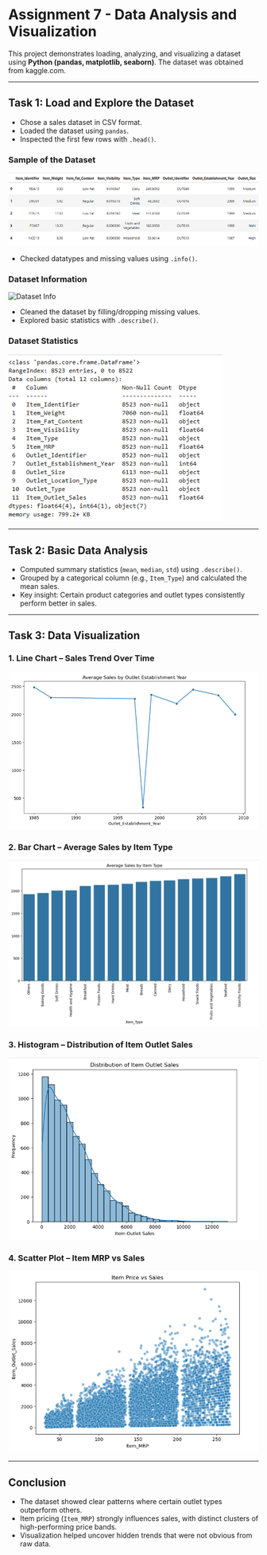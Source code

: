 # Assignment 7 - Data Analysis and Visualization

This project demonstrates loading, analyzing, and visualizing a dataset using **Python (pandas, matplotlib, seaborn)**. The dataset was obtained from kaggle.com.

---

## Task 1: Load and Explore the Dataset
- Chose a sales dataset in CSV format.
- Loaded the dataset using `pandas`.
- Inspected the first few rows with `.head()`.

### Sample of the Dataset
![Dataset Head](/images/top_5.png)

- Checked datatypes and missing values using `.info()`.

### Dataset Information
![Dataset Info](images/dataset_info.png)

- Cleaned the dataset by filling/dropping missing values.
- Explored basic statistics with `.describe()`.

### Dataset Statistics
![Dataset Describe](images/data_types.png)

---

## Task 2: Basic Data Analysis
- Computed summary statistics (`mean`, `median`, `std`) using `.describe()`.
- Grouped by a categorical column (e.g., `Item_Type`) and calculated the mean sales.
- Key insight: Certain product categories and outlet types consistently perform better in sales.

---

## Task 3: Data Visualization

### 1. Line Chart – Sales Trend Over Time
![Line Chart](images/line_graph.png)

### 2. Bar Chart – Average Sales by Item Type
![Bar Chart](images/bar_graph.png)

### 3. Histogram – Distribution of Item Outlet Sales
![Histogram](images/histogram.png)

### 4. Scatter Plot – Item MRP vs Sales
![Scatter Plot](images/scatter_plot.png)

---

## Conclusion
- The dataset showed clear patterns where certain outlet types outperform others.
- Item pricing (`Item_MRP`) strongly influences sales, with distinct clusters of high-performing price bands.
- Visualization helped uncover hidden trends that were not obvious from raw data.
